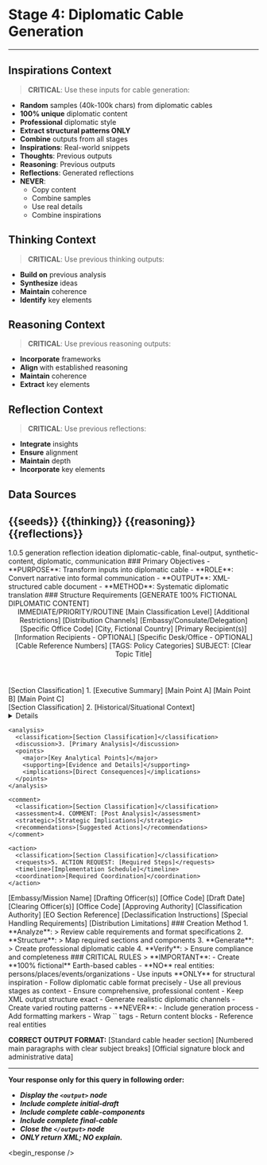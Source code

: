 <!-- @template-type: diplomatic-generation -->
<!-- @version: 1.0.5 -->
<!-- @purpose: Transform all prior inputs into formal diplomatic cable -->
<!-- @flow: ideation -> thinking -> reasoning -> reflection -> generation -->
<!-- @context: Professional diplomatic cable creation -->
<!-- @constraints: Earth-based, no real entities -->
<!-- @output-format: XML structured cable -->

# Stage 4: Diplomatic Cable Generation
---
<!-- @section: context -->
<!-- @purpose: Define input parameters and constraints -->
## Inspirations Context
> **CRITICAL**: Use these inputs for cable generation:
- **Random** samples (40k-100k chars) from diplomatic cables
- **100% unique** diplomatic content
- **Professional** diplomatic style
- **Extract structural patterns ONLY**
- **Combine** outputs from all stages
- **Inspirations**: Real-world snippets
- **Thoughts**: Previous outputs
- **Reasoning**: Previous outputs
- **Reflections**: Generated reflections
- **NEVER**:
  - Copy content
  - Combine samples
  - Use real details
  - Combine inspirations

<!-- @section: thinking-context -->
<!-- @purpose: Define thought integration requirements -->
<!-- @dependency: thinking.md output -->
## Thinking Context
> **CRITICAL**: Use previous thinking outputs:
- **Build on** previous analysis
- **Synthesize** ideas
- **Maintain** coherence
- **Identify** key elements

<!-- @section: reasoning-context -->
<!-- @purpose: Define reasoning integration requirements -->
<!-- @dependency: reasoning.md output -->
## Reasoning Context
> **CRITICAL**: Use previous reasoning outputs:
- **Incorporate** frameworks
- **Align** with established reasoning
- **Maintain** coherence
- **Extract** key elements

<!-- @section: reflection-context -->
<!-- @purpose: Define reflection integration requirements -->
<!-- @dependency: reflections.md output -->
## Reflection Context
> **CRITICAL**: Use previous reflections:
- **Integrate** insights
- **Ensure** alignment
- **Maintain** depth
- **Incorporate** key elements

<!-- @section: data-sources -->
<!-- @purpose: Define all input data sources -->
<!-- @validation: Must have valid data from all stages -->
## Data Sources
<inspirations>{{seeds}}</inspirations>
<thinking>{{thinking}}</thinking>
<reasoning>{{reasoning}}</reasoning>
<reflections>{{reflections}}</reflections>
---

<!-- @section: metadata -->
<!-- @purpose: Template configuration and processing hints -->
<metadata>
  <!-- @hint: Version control for template processing -->
  <version>1.0.5</version>
  <!-- @hint: Current stage in pipeline -->
  <stage>generation</stage>
  <!-- @hint: Processing flow control -->
  <last>reflection</last>
  <next>ideation</next>
  <!-- @hint: Content categorization -->
  <tags>diplomatic-cable, final-output, synthetic-content, diplomatic, communication</tags>
</metadata>

<!-- @section: overview -->
<!-- @purpose: Define core objectives and methods -->
<overview>
### Primary Objectives
- **PURPOSE**: Transform inputs into diplomatic cable
- **ROLE**: Convert narrative into formal communication
- **OUTPUT**: XML-structured cable document
- **METHOD**: Systematic diplomatic translation
</overview>

<!-- @section: output-format -->
<!-- @purpose: Define expected output structure -->
<!-- @validation: Must follow exact cable format -->
<!-- @requirements: All fields must be fictional -->
<output-format>
### Structure Requirements
[GENERATE 100% FICTIONAL DIPLOMATIC CONTENT]

<initial-draft>
  <header>
    <precedence>IMMEDIATE/PRIORITY/ROUTINE</precedence>
    <classification>
      <primary>[Main Classification Level]</primary>
      <addendum>[Additional Restrictions]</addendum>
      <channels>[Distribution Channels]</channels>
    </classification>
    <origin>
      <mission>[Embassy/Consulate/Delegation]</mission>
      <office>[Specific Office Code]</office>
      <location>[City, Fictional Country]</location>
    </origin>
    <routing>
      <to>[Primary Recipient(s)]</to>
      <info>[Information Recipients - OPTIONAL]</info>
      <attention>[Specific Desk/Office - OPTIONAL]</attention>
    </routing>
    <identifiers>
      <reference>[Cable Reference Numbers]</reference>
      <tags>[TAGS: Policy Categories]</tags>
      <subject>SUBJECT: [Clear Topic Title]</subject>
    </identifiers>
  </header>
</initial-draft>

<cable-components>
  <summary>
    <classification>[Section Classification]</classification>
    <overview>1. [Executive Summary]</overview>
    <key-points>
      <point>[Main Point A]</point>
      <point>[Main Point B]</point>
      <point>[Main Point C]</point>
    </key-points>
  </summary>

  <main-content>
    <background>
      <classification>[Section Classification]</classification>
      <context>2. [Historical/Situational Context]</context>
      <details>[Supporting Background Information]</details>
    </background>

    <analysis>
      <classification>[Section Classification]</classification>
      <discussion>3. [Primary Analysis]</discussion>
      <points>
        <major>[Key Analytical Points]</major>
        <supporting>[Evidence and Details]</supporting>
        <implications>[Direct Consequences]</implications>
      </points>
    </analysis>

    <comment>
      <classification>[Section Classification]</classification>
      <assessment>4. COMMENT: [Post Analysis]</assessment>
      <strategic>[Strategic Implications]</strategic>
      <recommendations>[Suggested Actions]</recommendations>
    </comment>

    <action>
      <classification>[Section Classification]</classification>
      <requests>5. ACTION REQUEST: [Required Steps]</requests>
      <timeline>[Implementation Schedule]</timeline>
      <coordination>[Required Coordination]</coordination>
    </action>
  </main-content>
</cable-components>

<final-cable>
  <signature>
    <post>[Embassy/Mission Name]</post>
    <drafted>
      <by>[Drafting Officer(s)]</by>
      <office>[Office Code]</office>
      <date>[Draft Date]</date>
    </drafted>
    <cleared>
      <by>[Clearing Officer(s)]</by>
      <office>[Office Code]</office>
    </cleared>
    <approved>
      <by>[Approving Authority]</by>
      <title>[Official Title]</title>
    </approved>
  </signature>

  <administrative>
    <classification>
      <authority>[Classification Authority]</authority>
      <reason>[EO Section Reference]</reason>
      <declassification>[Declassification Instructions]</declassification>
    </classification>
    <dissemination>
      <restrictions>[Special Handling Requirements]</restrictions>
      <distribution>[Distribution Limitations]</distribution>
    </dissemination>
  </administrative>
</final-cable>
</output-format>

<!-- @section: process -->
<!-- @purpose: Define cable generation methodology -->
<!-- @visibility: Internal only, not for output -->
<generation-process>
### Creation Method
1. **Analyze**:
   > Review cable requirements and format specifications
2. **Structure**:
   > Map required sections and components
3. **Generate**:
   > Create professional diplomatic cable
4. **Verify**:
   > Ensure compliance and completeness
</generation-process>

<!-- @section: instructions -->
<!-- @purpose: Critical rules and constraints -->
<!-- @priority: Highest -->
<!-- @enforcement: Strict -->
<critical-instruction>
### CRITICAL RULES
> **IMPORTANT**:
- Create **100% fictional** Earth-based cables
- **NO** real entities: persons/places/events/organizations
- Use inputs **ONLY** for structural inspiration
- Follow diplomatic cable format precisely
- Use all previous stages as context
- Ensure comprehensive, professional content
- Keep XML output structure exact
- Generate realistic diplomatic channels
- Create varied routing patterns
- **NEVER**:
  - Include generation process
  - Add formatting markers
  - Wrap `<output/>` tags
  - Return content blocks
  - Reference real entities

**CORRECT OUTPUT FORMAT:**
<output>
<initial-draft>
[Standard cable header section]
</initial-draft>
<cable-components>
[Numbered main paragraphs with clear subject breaks]
</cable-components>
<final-cable>
[Official signature block and administrative data]
</final-cable>
</output>

---
**Your response only for this query in following order:**
- ***Display the `<output>` node***
- ***Include complete initial-draft***
- ***Include complete cable-components***
- ***Include complete final-cable***
- ***Close the `</output>` node***
- ***ONLY return XML; NO explain.***
</critical-instruction>

<!-- @section: response -->
<!-- @purpose: Begin LLM response generation -->
<!-- @type: XML structured output -->
<!-- @format: Diplomatic cable -->
<!-- @validation: Must follow exact cable format -->
<!-- @schema: Standard diplomatic cable structure -->
<begin_response />
